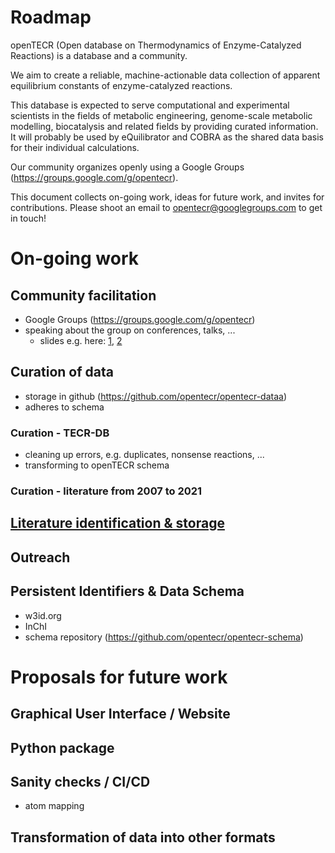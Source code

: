 # Roadmap

openTECR (Open database on Thermodynamics of Enzyme-Catalyzed Reactions) is a database and a community.

We aim to create a reliable, machine-actionable data collection of apparent equilibrium constants of enzyme-catalyzed reactions.

This database is expected to serve computational and experimental scientists in the fields of metabolic engineering, genome-scale metabolic modelling, biocatalysis and related fields by providing curated information. It will probably be used by eQuilibrator and COBRA as the shared data basis for their individual calculations.

Our community organizes openly using a Google Groups (https://groups.google.com/g/opentecr).

This document collects on-going work, ideas for future work, and invites for contributions. Please shoot an email to opentecr@googlegroups.com to get in touch!

# On-going work

## Community facilitation

* Google Groups (https://groups.google.com/g/opentecr)
* speaking about the group on conferences, talks, ...
  * slides e.g. here: [1](https://doi.org/10.5281/zenodo.5355130), [2](https://doi.org/10.5281/zenodo.5566376)

## Curation of data

* storage in github (https://github.com/opentecr/opentecr-dataa)
* adheres to schema

### Curation - TECR-DB

* cleaning up errors, e.g. duplicates, nonsense reactions, ...
* transforming to openTECR schema

### Curation - literature from 2007 to 2021

## [Literature identification & storage](./roadmap/literature_identification_and_storage.md)

## Outreach

## Persistent Identifiers & Data Schema

* w3id.org
* InChI
* schema repository (https://github.com/opentecr/opentecr-schema)


# Proposals for future work

## Graphical User Interface / Website

## Python package

## Sanity checks / CI/CD

* atom mapping

## Transformation of data into other formats


